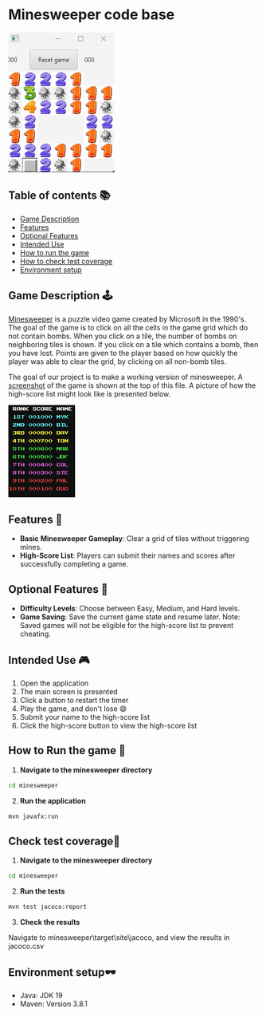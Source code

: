 # Minesweeper code base
![Minesweeper Game](../pictures/minesweeper_game.png)

## Table of contents 📚
- [Game Description](#game-description-🕹️)
- [Features](#features-🎈)
- [Optional Features](#optional-features-🔨)
- [Intended Use](#intended-use-🎮)
- [How to run the game](#how-to-run-the-game-🚂)
- [How to check test coverage](#check-test-coverage🧪)
- [Environment setup](#environment-setup🕶️)


## Game Description 🕹️
[Minesweeper](https://en.wikipedia.org/wiki/Minesweeper_(video_game)) is a puzzle video game created by Microsoft in the 1990's.
The goal of the game is to click on all the cells in the game grid which do not contain bombs.
When you click on a tile, the number of bombs on neighboring tiles is shown.
If you click on a tile which contains a bomb, then you have lost.
Points are given to the player based on how quickly the player was able to clear the grid, by clicking on all non-bomb tiles.

The goal of our project is to make a working version of minesweeper. 
A [screenshot](#minesweeper-code-base) of the game is shown at the top of this file.
A picture of how the high-score list might look like is presented below.

![High-Score List](../pictures/highscore_list.png)

## Features 🎈
- **Basic Minesweeper Gameplay**: Clear a grid of tiles without triggering mines.
- **High-Score List**: Players can submit their names and scores after successfully completing a game.

## Optional Features 🔨
- **Difficulty Levels**: Choose between Easy, Medium, and Hard levels.
- **Game Saving**: Save the current game state and resume later. Note: Saved games will not be eligible for the high-score list to prevent cheating.

## Intended Use 🎮
1. Open the application
2. The main screen is presented
3. Click a button to restart the timer
4. Play the game, and don't lose 😄
5. Submit your name to the high-score list
6. Click the high-score button to view the high-score list


## How to Run the game 🚂

1. **Navigate to the minesweeper directory**
```cmd
cd minesweeper
```

2. **Run the application**
```cmd
mvn javafx:run
```
## Check test coverage🧪

1. **Navigate to the minesweeper directory**
```cmd
cd minesweeper
```

2. **Run the tests**
```cmd
mvn test jacoco:report
```

3. **Check the results**

Navigate to minesweeper\target\site\jacoco, and view the results in jacoco.csv


## Environment setup🕶️
- Java: JDK 19
- Maven: Version 3.8.1
